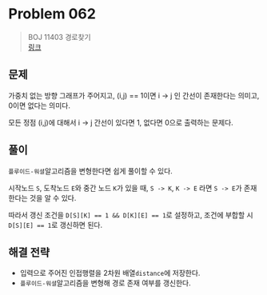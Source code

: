 # Problem 062

> BOJ 11403 경로찾기
> <br/>
> [링크](https://www.acmicpc.net/problem/11403)

## 문제

가중치 없는 방향 그래프가 주어지고, (i,j) == 1이면 i -> j 인 간선이 존재한다는 의미고, 0이면 없다는 의미다.

모든 정점 (i,j)에 대해서 i -> j 간선이 있다면 1, 없다면 0으로 출력하는 문제다.

## 풀이

`플루이드-워셜`알고리즘을 변형한다면 쉽게 풀이할 수 있다.

시작노드 `S`, 도착노드 `E`와 중간 노드 `K`가 있을 때, `S -> K`, `K -> E` 라면 `S -> E`가 존재한다는 것을 알 수 있다.

따라서 갱신 조건을 `D[S][K] == 1 && D[K][E] == 1`로 설정하고, 조건에 부합할 시 `D[S][E] == 1`로 갱신하면 된다.

## 해결 전략

- 입력으로 주어진 인접행렬을 2차원 배열`distance`에 저장한다.
- `플루이드-워셜`알고리즘을 변형해 경로 존재 여부를 갱신한다.